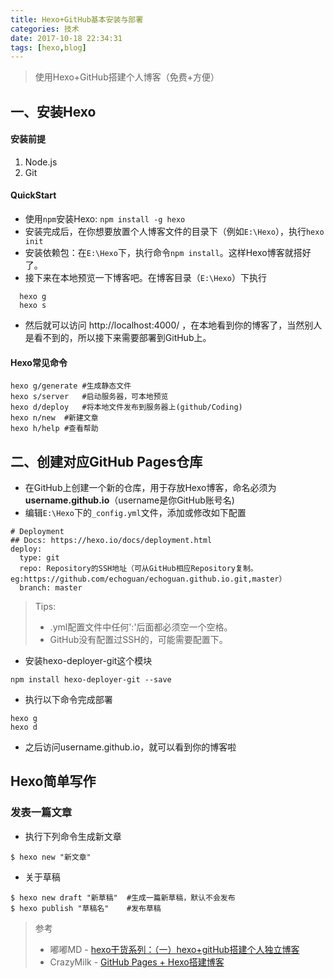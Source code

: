 ```yaml
---
title: Hexo+GitHub基本安装与部署
categories: 技术
date: 2017-10-18 22:34:31
tags: [hexo,blog]
---
```


> 使用Hexo+GitHub搭建个人博客（免费+方便）

## 一、安装Hexo
#### 安装前提
1. Node.js
2. Git

#### QuickStart

<!--more-->

- 使用`npm`安装Hexo: `npm install -g hexo`
- 安装完成后，在你想要放置个人博客文件的目录下（例如`E:\Hexo`），执行`hexo init`
- 安装依赖包：在`E:\Hexo`下，执行命令`npm install`。这样Hexo博客就搭好了。
- 接下来在本地预览一下博客吧。在博客目录（`E:\Hexo`）下执行

```
  hexo g
  hexo s
```

- 然后就可以访问 http://localhost:4000/ ，在本地看到你的博客了，当然别人是看不到的，所以接下来需要部署到GitHub上。

#### Hexo常见命令
	hexo g/generate	#生成静态文件  
	hexo s/server	#启动服务器，可本地预览
	hexo d/deploy	#将本地文件发布到服务器上(github/Coding)
	hexo n/new	#新建文章
	hexo h/help	#查看帮助


## 二、创建对应GitHub Pages仓库
- 在GitHub上创建一个新的仓库，用于存放Hexo博客，命名必须为**username.github.io**（username是你GitHub账号名)
- 编辑`E:\Hexo`下的`_config.yml`文件，添加或修改如下配置

```
# Deployment
## Docs: https://hexo.io/docs/deployment.html
deploy:
  type: git
  repo: Repository的SSH地址（可从GitHub相应Repository复制。eg:https://github.com/echoguan/echoguan.github.io.git,master）
  branch: master
```

> Tips:
> * .yml配置文件中任何':'后面都必须空一个空格。
> * GitHub没有配置过SSH的，可能需要配置下。

- 安装hexo-deployer-git这个模块

```
npm install hexo-deployer-git --save
```

- 执行以下命令完成部署

```
hexo g
hexo d
```

- 之后访问username.github.io，就可以看到你的博客啦

## Hexo简单写作
### 发表一篇文章
- 执行下列命令生成新文章

```
$ hexo new "新文章"
```

- 关于草稿

```
$ hexo new draft "新草稿"	#生成一篇新草稿，默认不会发布
$ hexo publish "草稿名"	#发布草稿
```

> 参考
> * 嘟嘟MD - [hexo干货系列：（一）hexo+gitHub搭建个人独立博客](http://tengj.top/2016/02/22/hexo1/)
> * CrazyMilk - [GitHub Pages + Hexo搭建博客](http://crazymilk.github.io/2015/12/28/GitHub-Pages-Hexo%E6%90%AD%E5%BB%BA%E5%8D%9A%E5%AE%A2/)
